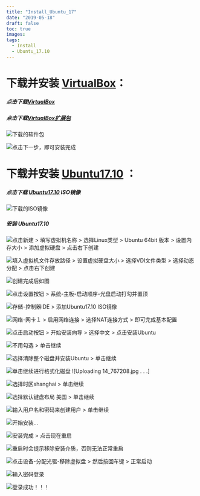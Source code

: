 ```yaml
---
title: "Install_Ubuntu_17"
date: "2019-05-18"
draft: false
toc: true
images:
tags: 
  - Install
  - Ubuntu_17.10
---
```



# 下载并安装 [VirtualBox](http://download.virtualbox.org/virtualbox/5.2.0/VirtualBox-5.2.0-118431-Win.exe)：

##### 点击下载[VirtualBox](http://download.virtualbox.org/virtualbox/5.2.0/VirtualBox-5.2.0-118431-Win.exe)

##### 点击下载[VirtualBox扩展包](http://download.virtualbox.org/virtualbox/5.2.0/Oracle_VM_VirtualBox_Extension_Pack-5.2.0-118431.vbox-extpack)

![下载的软件包](http://upload-images.jianshu.io/upload_images/2640591-7a0d33e173c2c48e.jpg?imageMogr2/auto-orient/strip%7CimageView2/2/w/1240)

![点击下一步，即可安装完成](http://upload-images.jianshu.io/upload_images/2640591-d3fb47a4fa8c7d7c.jpg?imageMogr2/auto-orient/strip%7CimageView2/2/w/600)

# 下载并安装 [Ubuntu17.10](http://ftp.sjtu.edu.cn/ubuntu-cd/17.10/ubuntu-17.10-desktop-amd64.iso) ：

##### 点击下载 [Ubuntu17.10](http://ftp.sjtu.edu.cn/ubuntu-cd/17.10/ubuntu-17.10-desktop-amd64.iso) ISO镜像

![下载的ISO镜像](http://upload-images.jianshu.io/upload_images/2640591-d4d9809ccdb74069.jpg?imageMogr2/auto-orient/strip%7CimageView2/2/w/1240)

##### 安装 Ubuntu17.10

![点击新建 > 填写虚拟机名称 > 选择Linux类型 > Ubuntu 64bit 版本 > 设置内存大小 > 添加虚拟硬盘 > 点击右下创建](http://upload-images.jianshu.io/upload_images/2640591-6dbb78f903f14090.jpg?imageMogr2/auto-orient/strip%7CimageView2/2/w/600)

![填入虚拟机文件存放路径 > 设置虚拟硬盘大小 > 选择VDI文件类型 > 选择动态分配 > 点击右下创建](http://upload-images.jianshu.io/upload_images/2640591-a9c205f56a82ba41.jpg?imageMogr2/auto-orient/strip%7CimageView2/2/w/600)

![创建完成后如图](http://upload-images.jianshu.io/upload_images/2640591-ad3103f9f86c270d.jpg?imageMogr2/auto-orient/strip%7CimageView2/2/w/600)

![点击设置按钮 > 系统-主板-启动顺序-光盘启动打勾并置顶](http://upload-images.jianshu.io/upload_images/2640591-0bc28f3b2888e745.jpg?imageMogr2/auto-orient/strip%7CimageView2/2/w/600)

![存储-控制器IDE > 添加Ubuntu17.10 ISO镜像](http://upload-images.jianshu.io/upload_images/2640591-9a438ef177068133.jpg?imageMogr2/auto-orient/strip%7CimageView2/2/w/600)

![网络-网卡１ > 启用网络连接 > 选择NAT连接方式 > 即可完成基本配置](http://upload-images.jianshu.io/upload_images/2640591-238afb6fa1535a86.jpg?imageMogr2/auto-orient/strip%7CimageView2/2/w/600)

![点击启动按钮 > 开始安装向导 > 选择中文 > 点击安装Ubuntu](http://upload-images.jianshu.io/upload_images/2640591-f51d7cdceb788c1b.jpg?imageMogr2/auto-orient/strip%7CimageView2/2/w/600)

![不用勾选 > 单击继续](http://upload-images.jianshu.io/upload_images/2640591-6bb0e2c3ee1f3415.jpg?imageMogr2/auto-orient/strip%7CimageView2/2/w/600)

![选择清除整个磁盘并安装Ubuntu > 单击继续](http://upload-images.jianshu.io/upload_images/2640591-6f21542b1f656062.jpg?imageMogr2/auto-orient/strip%7CimageView2/2/w/600)

![单击继续进行格式化磁盘
![Uploading 14_767208.jpg . . .]
](http://upload-images.jianshu.io/upload_images/2640591-cd440323b5df38d7.jpg?imageMogr2/auto-orient/strip%7CimageView2/2/w/600)

![选择时区shanghai > 单击继续](http://upload-images.jianshu.io/upload_images/2640591-9f2973a78b61bb30.jpg?imageMogr2/auto-orient/strip%7CimageView2/2/w/600)

![选择默认键盘布局 美国 > 单击继续](http://upload-images.jianshu.io/upload_images/2640591-80e9695d28356283.jpg?imageMogr2/auto-orient/strip%7CimageView2/2/w/600)

![输入用户名和密码来创建用户 > 单击继续](http://upload-images.jianshu.io/upload_images/2640591-841815b8f5689cb7.jpg?imageMogr2/auto-orient/strip%7CimageView2/2/w/600)

![开始安装...](http://upload-images.jianshu.io/upload_images/2640591-9a548a0de3e76dea.jpg?imageMogr2/auto-orient/strip%7CimageView2/2/w/600)

![安装完成 > 点击现在重启](http://upload-images.jianshu.io/upload_images/2640591-e878f76782856534.jpg?imageMogr2/auto-orient/strip%7CimageView2/2/w/600)

![重启时会提示移除安装介质，否则无法正常重启](http://upload-images.jianshu.io/upload_images/2640591-0629671f53b14612.jpg?imageMogr2/auto-orient/strip%7CimageView2/2/w/600)

![点击设备-分配光驱-移除虚拟盘 > 然后按回车键 > 正常启动](http://upload-images.jianshu.io/upload_images/2640591-b16850dbf4e4abf8.jpg?imageMogr2/auto-orient/strip%7CimageView2/2/w/600)

![输入密码登录](http://upload-images.jianshu.io/upload_images/2640591-9428c7b794ea4aef.jpg?imageMogr2/auto-orient/strip%7CimageView2/2/w/600)

![登录成功！！！](http://upload-images.jianshu.io/upload_images/2640591-c040b943567ecbe0.jpg?imageMogr2/auto-orient/strip%7CimageView2/2/w/600)